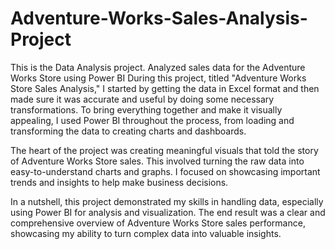 # Adventure-Works-Sales-Analysis-Project
This is the Data Analysis project. Analyzed sales data for the Adventure Works Store using Power BI
During this project, titled "Adventure Works Store Sales Analysis," I started by getting the data in Excel format and then made sure it was accurate and useful by doing some necessary transformations. To bring everything together and make it visually appealing, I used Power BI throughout the process, from loading and transforming the data to creating charts and dashboards.

The heart of the project was creating meaningful visuals that told the story of Adventure Works Store sales. This involved turning the raw data into easy-to-understand charts and graphs. I focused on showcasing important trends and insights to help make business decisions.

In a nutshell, this project demonstrated my skills in handling data, especially using Power BI for analysis and visualization. The end result was a clear and comprehensive overview of Adventure Works Store sales performance, showcasing my ability to turn complex data into valuable insights.
